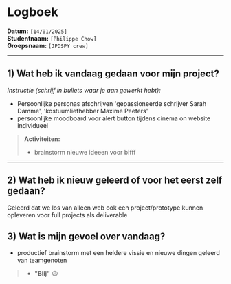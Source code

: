 # Logboek

**Datum:** `[14/01/2025]`  
**Studentnaam:** `[Philippe Chow]`  
**Groepsnaam:** `[JPDSPY crew]`

---

## 1) Wat heb ik vandaag gedaan voor mijn project?

*Instructie (schrijf in bullets waar je aan gewerkt hebt):*  
- Persoonlijke personas afschrijven  'gepassioneerde schrijver Sarah Damme', 'kostuumliefhebber Maxime Peeters'
- persoonlijke moodboard voor alert button tijdens cinema on website individueel 


> **Activiteiten:**  
> - brainstorm nieuwe ideeen voor bifff

---
## 2) Wat heb ik nieuw geleerd of voor het eerst zelf gedaan?

Geleerd dat we los van alleen web ook een project/prototype kunnen opleveren voor full projects als deliverable 


## 3) Wat is mijn gevoel over vandaag?

- productief brainstorm met een heldere vissie en nieuwe dingen geleerd van teamgenoten

> - **"Blij"** :smiley:  


